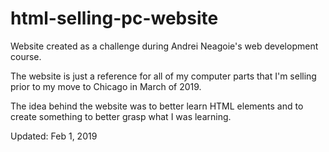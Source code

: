 # html-selling-pc-website
Website created as a challenge during Andrei Neagoie's web development course.

The website is just a reference for all of my computer parts that I'm selling prior to my move to Chicago in March of 2019.

The idea behind the website was to better learn HTML elements and to create something to better grasp what I was learning.

Updated: Feb 1, 2019
